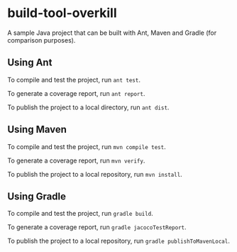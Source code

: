 # build-tool-overkill

A sample Java project that can be built with Ant, Maven and Gradle (for comparison purposes).

## Using Ant

To compile and test the project, run `ant test`.

To generate a coverage report, run `ant report`.

To publish the project to a local directory, run `ant dist`.

## Using Maven

To compile and test the project, run `mvn compile test`.

To generate a coverage report, run `mvn verify`.

To publish the project to a local repository, run `mvn install`.

## Using Gradle

To compile and test the project, run `gradle build`.

To generate a coverage report, run `gradle jacocoTestReport`.

To publish the project to a local repository, run `gradle publishToMavenLocal`.
